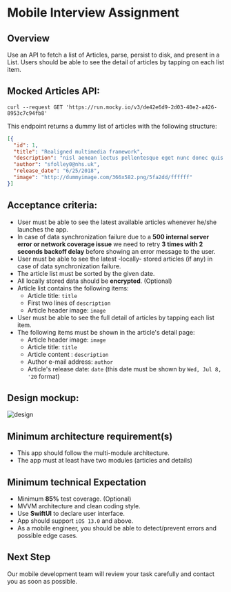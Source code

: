 # Mobile Interview Assignment
## Overview
Use an API to fetch a list of Articles, parse, persist to disk, and present in a List. Users should be able to see the detail of articles by tapping on each list item.

## Mocked Articles API:
```curl
curl --request GET 'https://run.mocky.io/v3/de42e6d9-2d03-40e2-a426-8953c7c94fb8'
```
This endpoint returns a dummy list of articles with the following structure:
```json
[{
  "id": 1,
  "title": "Realigned multimedia framework",
  "description": "nisl aenean lectus pellentesque eget nunc donec quis orci eget orci vitae mattis nibh ligula",
  "author": "sfolley0@nhs.uk",
  "release_date": "6/25/2018",
  "image": "http://dummyimage.com/366x582.png/5fa2dd/ffffff"
}]
```

## Acceptance criteria:
* User must be able to see the latest available articles whenever he/she launches the app.
* In case of data synchronization failure due to a **500 internal server error or network coverage issue** we need to retry **3 times with 2 seconds backoff delay** before showing an error message to the user.
* User must be able to see the latest -locally- stored articles (if any) in case of data synchronization failure.
* The article list must be sorted by the given date.
* All locally stored data should be **encrypted**. (Optional)
* Article list contains the following items:
  * Article title: `title`
  * First two lines of `description`
  * Article header image: `image`
* User must be able to see the full detail of articles by tapping each list item.
* The following items must be shown in the article's detail page:
  * Article header image: `image`
  * Article title: `title`
  * Article content : `description`
  * Author e-mail address: `author`
  * Article's release date: `date` (this date must be shown by `Wed, Jul 8, '20` format)

## Design mockup:
![design](https://i.ibb.co/5WzcrWR/Screenshot-2020-03-28-at-15-25-52.png")

## Minimum architecture requirement(s)
* This app should follow the multi-module architecture.
* The app must at least have two modules (articles and details)

## Minimum technical Expectation
* Minimum **85%** test coverage. (Optional)
* MVVM architecture and clean coding style.
* Use **SwiftUI** to declare user interface.
* App should support `iOS 13.0` and above.
* As a mobile engineer, you should be able to detect/prevent errors and possible edge cases.

## Next Step
Our mobile development team will review your task carefully and contact you as soon as possible.


